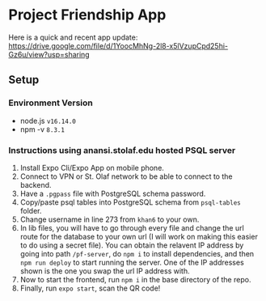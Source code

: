 # Project Friendship App

Here is a quick and recent app update: https://drive.google.com/file/d/1YoocMhNg-2l8-x5lVzupCpd25hi-Gz6u/view?usp=sharing

## Setup 

### Environment Version
* node.js `v16.14.0`
* npm -v `8.3.1`

### Instructions using anansi.stolaf.edu hosted PSQL server
1. Install Expo Cli/Expo App on mobile phone.
1. Connect to VPN or St. Olaf network to be able to connect to the backend.
1. Have a `.pgpass` file with PostgreSQL schema password.
1. Copy/paste psql tables into PostgreSQL schema from `psql-tables` folder. 
1. Change username in line 273 from `khan6` to your own. 
1. In lib files, you will have to go through every file and change the url route for the database to your own url (I will work on making this easier to do using a secret file). You can obtain the relavent IP address by going into path `/pf-server`, do `npm i` to install dependencies, and then `npm run deploy` to start running the server. One of the IP addresses shown is the one you swap the url IP address with. 
1. Now to start the frontend, run `npm i` in the base directory of the repo.
1. Finally, run `expo start`, scan the QR code!
